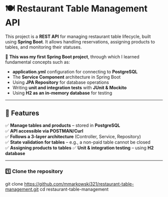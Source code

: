 # 🍽 Restaurant Table Management API

This project is a **REST API** for managing restaurant table lifecycle, built using **Spring Boot**. It allows handling reservations, assigning products to tables, and monitoring their statuses.

🚀 **This was my first Spring Boot project**, through which I learned fundamental concepts such as:
- **application.yml** configuration for connecting to **PostgreSQL**
- The **Service Component** architecture in Spring Boot
- Using **JPA Repository** for database operations
- Writing **unit and integration tests** with **JUnit & Mockito**
- Using **H2 as an in-memory database** for testing  

---

## 📌 Features

✅ **Manage tables and products** – stored in **PostgreSQL**  
✅ **API accessible via POSTMAN/Curl**  
✅ **Follows a 3-layer architecture** (Controller, Service, Repository)  
✅ **State validation for tables** – e.g., a non-paid table cannot be closed  
✅ **Assigning products to tables** 
✅ **Unit & integration testing** – using **H2 database**  

---

### 1️⃣ **Clone the repository**
git clone https://github.com/mmarkowski321/restaurant-table-management.git
cd restaurant-table-management
